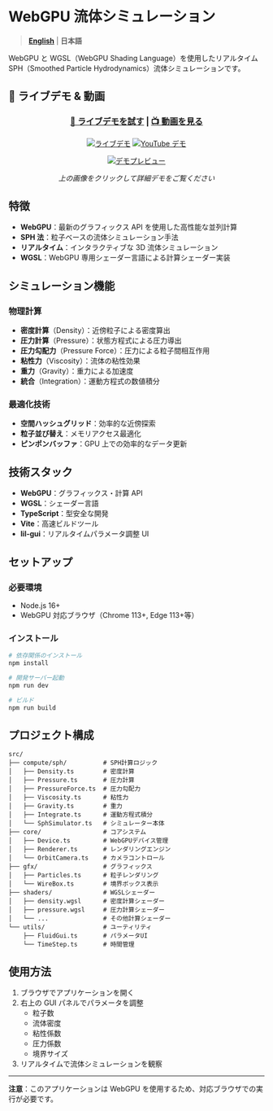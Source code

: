 # WebGPU 流体シミュレーション

> **[English](../../README.md)** | **日本語**

WebGPU と WGSL（WebGPU Shading Language）を使用したリアルタイム SPH（Smoothed Particle Hydrodynamics）流体シミュレーションです。

## 🚀 ライブデモ & 動画

<div align="center">

### [🌊 **ライブデモを試す**](https://sph-wgsl.vercel.app/) | [📺 **動画を見る**](https://youtu.be/hxalb1aCo4g)

[![ライブデモ](https://img.shields.io/badge/🌊_ライブデモ-インタラクティブ-4285f4?style=for-the-badge&logo=webcomponents&logoColor=white)](https://sph-wgsl.vercel.app/)
[![YouTube デモ](https://img.shields.io/badge/📺_YouTube-デモ動画-red?style=for-the-badge&logo=youtube&logoColor=white)](https://youtu.be/hxalb1aCo4g)

[![デモプレビュー](https://img.youtube.com/vi/hxalb1aCo4g/maxresdefault.jpg)](https://youtu.be/hxalb1aCo4g)

_上の画像をクリックして詳細デモをご覧ください_

</div>

## 特徴

- **WebGPU**：最新のグラフィックス API を使用した高性能な並列計算
- **SPH 法**：粒子ベースの流体シミュレーション手法
- **リアルタイム**：インタラクティブな 3D 流体シミュレーション
- **WGSL**：WebGPU 専用シェーダー言語による計算シェーダー実装

## シミュレーション機能

### 物理計算

- **密度計算**（Density）：近傍粒子による密度算出
- **圧力計算**（Pressure）：状態方程式による圧力導出
- **圧力勾配力**（Pressure Force）：圧力による粒子間相互作用
- **粘性力**（Viscosity）：流体の粘性効果
- **重力**（Gravity）：重力による加速度
- **統合**（Integration）：運動方程式の数値積分

### 最適化技術

- **空間ハッシュグリッド**：効率的な近傍探索
- **粒子並び替え**：メモリアクセス最適化
- **ピンポンバッファ**：GPU 上での効率的なデータ更新

## 技術スタック

- **WebGPU**：グラフィックス・計算 API
- **WGSL**：シェーダー言語
- **TypeScript**：型安全な開発
- **Vite**：高速ビルドツール
- **lil-gui**：リアルタイムパラメータ調整 UI

## セットアップ

### 必要環境

- Node.js 16+
- WebGPU 対応ブラウザ（Chrome 113+, Edge 113+等）

### インストール

```bash
# 依存関係のインストール
npm install

# 開発サーバー起動
npm run dev

# ビルド
npm run build
```

## プロジェクト構成

```
src/
├── compute/sph/          # SPH計算ロジック
│   ├── Density.ts        # 密度計算
│   ├── Pressure.ts       # 圧力計算
│   ├── PressureForce.ts  # 圧力勾配力
│   ├── Viscosity.ts      # 粘性力
│   ├── Gravity.ts        # 重力
│   ├── Integrate.ts      # 運動方程式積分
│   └── SphSimulator.ts   # シミュレーター本体
├── core/                 # コアシステム
│   ├── Device.ts         # WebGPUデバイス管理
│   ├── Renderer.ts       # レンダリングエンジン
│   └── OrbitCamera.ts    # カメラコントロール
├── gfx/                  # グラフィックス
│   ├── Particles.ts      # 粒子レンダリング
│   └── WireBox.ts        # 境界ボックス表示
├── shaders/              # WGSLシェーダー
│   ├── density.wgsl      # 密度計算シェーダー
│   ├── pressure.wgsl     # 圧力計算シェーダー
│   └── ...               # その他計算シェーダー
└── utils/                # ユーティリティ
    ├── FluidGui.ts       # パラメータUI
    └── TimeStep.ts       # 時間管理
```

## 使用方法

1. ブラウザでアプリケーションを開く
2. 右上の GUI パネルでパラメータを調整
   - 粒子数
   - 流体密度
   - 粘性係数
   - 圧力係数
   - 境界サイズ
3. リアルタイムで流体シミュレーションを観察

---

**注意**：このアプリケーションは WebGPU を使用するため、対応ブラウザでの実行が必要です。
